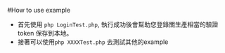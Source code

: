 #How to use example 
* 首先使用 ```php LoginTest.php```, 執行成功後會幫助您登錄關生產相當的驗證token 保存到本地。
* 接著可以使用```php XXXXTest.php``` 去測試其他的example 